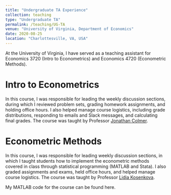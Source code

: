 ```yaml
---
title: "Undergraduate TA Experience"
collection: teaching
type: "Undergraduate TA"
permalink: /teaching/UG-TA
venue: "University of Virginia, Department of Economics"
date: 2020-08-25
location: "Charlottesville, VA, USA"
---
```


At the University of Virginia, I have served as a teaching assistant for Economics 3720 (Intro to Econometrics) and Economics 4720 (Econometric Methods).

Intro to Econometrics
======
In this course, I was responsible for leading the weekly discussion sections, during which I reviewed problem sets, grading homework assignments, and holding office hours. I also helped manage course logistics, including grade distributions, responding to emails and Slack messages, and calculating final grades. The course was taught by Professor [Jonathan Colmer](https://economics.virginia.edu/faculty/jonathan-colmer).

Econometric Methods
======
In this course, I was responsible for leading weekly discussion sections, in which I taught students how to implement the econometric methods covered in class through statistical programming (MATLAB and Stata). I also graded assignments and exams, held office hours, and helped manage course logistics. The course was taught by Professor [Lidia Kosenkova](https://economics.virginia.edu/faculty/lidia-kosenkova).

My MATLAB code for the course can be found here.
